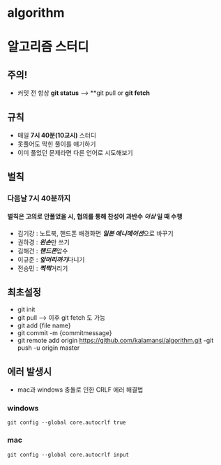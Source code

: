 # algorithm

# 알고리즘 스터디

## 주의! 
- 커밋 전 항상 **git status** --> **git pull or **git fetch**

## 규칙
- 매일 **7시 40분(10교시)** 스터디
- 못풀어도 막힌 풀이를 얘기하기
- 이미 풀었던 문제라면 다른 언어로 시도해보기

## 벌칙
### 다음날 **7시 40분**까지 
#### 벌칙은 고의로 안풀었을 시, 협의를 통해 찬성이 과반수 *이상* 일 때 수행

- 김기강 : 노트북, 핸드폰 배경화면 ***일본 애니메이션***으로 바꾸기
- 권하경 : ***왼손***만 쓰기
- 김해건 : ***핸드폰***압수
- 이규준 : ***앞머리까기***다니기
- 전승민 : ***찍찍***거리기

## 최초설정 
- git init
- git pull --> 이후 git fetch 도 가능
- git add {file name}
- git commit -m {commitmessage}
- git remote add origin https://github.com/kaIamansi/algorithm.git
-git push -u origin master

## 에러 발생시
- mac과 windows 충돌로 인한 CRLF 에러 해결법
### windows 
```
git config --global core.autocrlf true
```
### mac
```
git config --global core.autocrlf input
```
